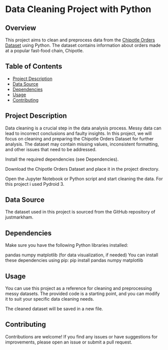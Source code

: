 # Data Cleaning Project with Python

## Overview

This project aims to clean and preprocess data from the [Chipotle Orders Dataset](https://github.com/justmarkham/DAT8/blob/master/data/chipotle.tsv) using Python. The dataset contains information about orders made at a popular fast-food chain, Chipotle.

## Table of Contents

- [Project Description](#project-description)
- [Data Source](#data-source)
- [Dependencies](#dependencies)
- [Usage](#usage)
- [Contributing](#contributing)

## Project Description

Data cleaning is a crucial step in the data analysis process. Messy data can lead to incorrect conclusions and faulty insights. In this project, we will focus on cleaning and preparing the Chipotle Orders Dataset for further analysis. The dataset may contain missing values, inconsistent formatting, and other issues that need to be addressed.

Install the required dependencies (see Dependencies).

Download the Chipotle Orders Dataset and place it in the project directory.

Open the Jupyter Notebook or Python script and start cleaning the data. For this project i used Pydroid 3.

## Data Source
The dataset used in this project is sourced from the GitHub repository of justmarkham.

## Dependencies
Make sure you have the following Python libraries installed:

pandas
numpy
matplotlib (for data visualization, if needed)
You can install these dependencies using pip:
pip install pandas numpy matplotlib

## Usage
You can use this project as a reference for cleaning and preprocessing messy datasets. The provided code is a starting point, and you can modify it to suit your specific data cleaning needs.

The cleaned dataset will be saved in a new file.

## Contributing
Contributions are welcome! If you find any issues or have suggestions for improvements, please open an issue or submit a pull request.




